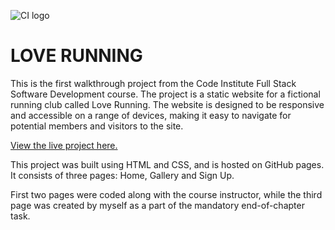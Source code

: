 ![CI logo](https://codeinstitute.s3.amazonaws.com/fullstack/ci_logo_small.png)

# LOVE RUNNING

This is the first walkthrough project from the Code Institute Full Stack Software Development course. The project is a static website for a fictional running club called Love Running. The website is designed to be responsive and accessible on a range of devices, making it easy to navigate for potential members and visitors to the site.

[View the live project here.](https://vica781.github.io/Love-Running/)

This project was built using HTML and CSS, and is hosted on GitHub pages. It consists of three pages: Home, Gallery and Sign Up. 

First two pages were coded along with the course instructor, while the third page was created by myself as a part of the mandatory end-of-chapter task.